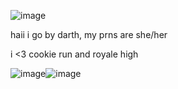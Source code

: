 ![image](https://github.com/user-attachments/assets/7239fbc3-7119-4635-8c6d-41e589615015)

haii i go by darth, my prns are she/her

i <3 cookie run and royale high

![image](https://github.com/user-attachments/assets/df6b38e7-2e8b-4f3f-80d4-a37c47f9970b)![image](https://github.com/user-attachments/assets/3af9bce1-caf6-4e67-b902-e85bf4c38ac0)


<!---
xttxan/xttxan is a ✨ special ✨ repository because its `README.md` (this file) appears on your GitHub profile.
You can click the Preview link to take a look at your changes.
--->
